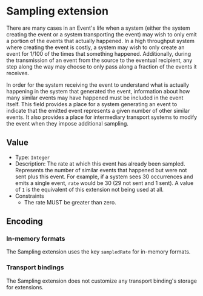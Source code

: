 # Sampling extension

There are many cases in an Event's life when a system (either the system
creating the event or a system transporting the event) may wish to only emit a
portion of the events that actually happened. In a high throughput system where
creating the event is costly, a system may wish to only create an event for
1/100 of the times that something happened. Additionally, during the
transmission of an event from the source to the eventual recipient, any step
along the way may choose to only pass along a fraction of the events it
receives.

In order for the system receiving the event to understand what is actually
happening in the system that generated the event, information about how many
similar events may have happened must be included in the event itself. This
field provides a place for a system generating an event to indicate that the
emitted event represents a given number of other similar events. It also
provides a place for intermediary transport systems to modify the event when
they impose additional sampling.

## Value

* Type: `Integer`
* Description: The rate at which this event has already been sampled. Represents
  the number of similar events that happened but were not sent plus this event.
  For example, if a system sees 30 occurrences and emits a single event, `rate`
  would be 30 (29 not sent and 1 sent).
  A value of `1` is the equivalent of this extension not being used at all.
* Constraints
  * The rate MUST be greater than zero.

## Encoding

### In-memory formats
The Sampling extension uses the key `sampledRate` for in-memory formats.

### Transport bindings
The Sampling extension does not customize any transport binding's storage
for extensions.


